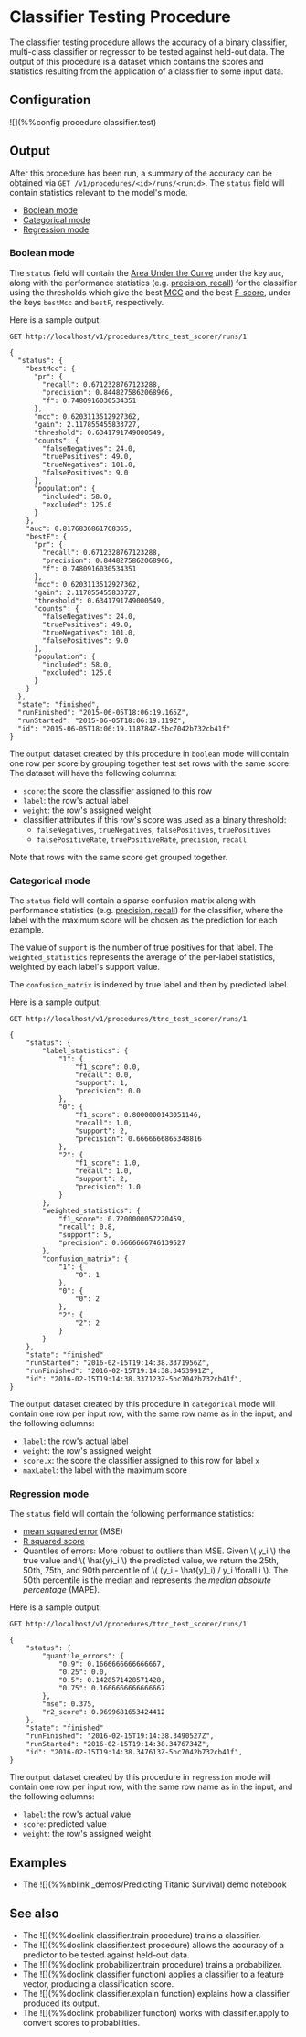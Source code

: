# Classifier Testing Procedure

The classifier testing procedure allows the accuracy of a binary classifier, multi-class classifier or
regressor  to be tested against
held-out data. The output of this procedure is a dataset which contains the scores and statistics
resulting from the application of a classifier to some input data.

## Configuration

![](%%config procedure classifier.test)

## Output

After this procedure has been run, a summary of the accuracy can be obtained via 
`GET /v1/procedures/<id>/runs/<runid>`. The `status` field will contain statistics relevant
to the model's mode.

- <a href="#boolean">Boolean mode</a>
- <a href="#categorical">Categorical mode</a>
- <a href="#regression">Regression mode</a>

### <a name="boolean"></a>Boolean mode

The `status` field will contain the [Area
Under the Curve](http://en.wikipedia.org/wiki/Receiver_operating_characteristic#Area_under_the_curve) under the key `auc`, along with the performance statistics (e.g. [precision, recall](http://en.wikipedia.org/wiki/Precision_and_recall)) for the classifier using
the thresholds which give the best [MCC](http://en.wikipedia.org/wiki/Matthews_correlation_coefficient) and the best [F-score](http://en.wikipedia.org/wiki/F1_score), under the keys `bestMcc` and
`bestF`, respectively.

Here is a sample output:

```
GET http://localhost/v1/procedures/ttnc_test_scorer/runs/1

{
  "status": {
    "bestMcc": {
      "pr": {
        "recall": 0.6712328767123288, 
        "precision": 0.8448275862068966, 
        "f": 0.7480916030534351
      }, 
      "mcc": 0.6203113512927362, 
      "gain": 2.117855455833727, 
      "threshold": 0.6341791749000549, 
      "counts": {
        "falseNegatives": 24.0, 
        "truePositives": 49.0, 
        "trueNegatives": 101.0, 
        "falsePositives": 9.0
      }, 
      "population": {
        "included": 58.0, 
        "excluded": 125.0
      }
    }, 
    "auc": 0.8176836861768365, 
    "bestF": {
      "pr": {
        "recall": 0.6712328767123288, 
        "precision": 0.8448275862068966, 
        "f": 0.7480916030534351
      }, 
      "mcc": 0.6203113512927362, 
      "gain": 2.117855455833727, 
      "threshold": 0.6341791749000549, 
      "counts": {
        "falseNegatives": 24.0, 
        "truePositives": 49.0, 
        "trueNegatives": 101.0, 
        "falsePositives": 9.0
      }, 
      "population": {
        "included": 58.0, 
        "excluded": 125.0
      }
    }
  }, 
  "state": "finished", 
  "runFinished": "2015-06-05T18:06:19.165Z", 
  "runStarted": "2015-06-05T18:06:19.119Z", 
  "id": "2015-06-05T18:06:19.118784Z-5bc7042b732cb41f"
}

```

The `output` dataset created by this procedure in `boolean` mode 
will contain one row per score by grouping together test set rows
with the same score. The dataset will have the following columns:

* `score`: the score the classifier assigned to this row
* `label`: the row's actual label
* `weight`: the row's assigned weight
* classifier attributes if this row's score was used as a binary threshold:
  * `falseNegatives`, `trueNegatives`, `falsePositives`, `truePositives`
  * `falsePositiveRate`, `truePositiveRate`, `precision`, `recall`

Note that rows with the same score get grouped together.

### <a name="categorical"></a>Categorical mode

The `status` field will contain a sparse confusion matrix along with performance 
statistics (e.g. [precision, recall](http://en.wikipedia.org/wiki/Precision_and_recall)) 
for the classifier, where the label with the maximum score will be chosen as the
prediction for each example. 

The value of `support` is the number of true positives
for that label. The `weighted_statistics` represents the average of the 
per-label statistics, weighted by each label's support value.

The `confusion_matrix` is indexed by true label and then by predicted label.

Here is a sample output:

```
GET http://localhost/v1/procedures/ttnc_test_scorer/runs/1

{
    "status": {
        "label_statistics": {
            "1": {
                "f1_score": 0.0,
                "recall": 0.0,
                "support": 1,
                "precision": 0.0
            },
            "0": {
                "f1_score": 0.8000000143051146,
                "recall": 1.0,
                "support": 2,
                "precision": 0.6666666865348816
            },
            "2": {
                "f1_score": 1.0,
                "recall": 1.0,
                "support": 2,
                "precision": 1.0
            }
        },
        "weighted_statistics": {
            "f1_score": 0.7200000057220459,
            "recall": 0.8,
            "support": 5,
            "precision": 0.6666666746139527
        },
        "confusion_matrix": {
            "1": {
                "0": 1
            },
            "0": {
                "0": 2
            },
            "2": {
                "2": 2
            }
        }
    },
    "state": "finished"
    "runStarted": "2016-02-15T19:14:38.3371956Z",
    "runFinished": "2016-02-15T19:14:38.3453991Z",
    "id": "2016-02-15T19:14:38.337123Z-5bc7042b732cb41f",
}
```

The `output` dataset created by this procedure in `categorical` mode 
will contain one row per input row, 
with the same row name as in the input, and the following columns:

* `label`: the row's actual label
* `weight`: the row's assigned weight
* `score.x`: the score the classifier assigned to this row for label `x`
* `maxLabel`: the label with the maximum score


### <a name="regression"></a>Regression mode

The `status` field will contain the following performance statistics:

- [mean squared error](https://en.wikipedia.org/wiki/Mean_squared_error) (MSE)
- [R squared score](https://en.wikipedia.org/wiki/Coefficient_of_determination)
- Quantiles of errors: More robust to outliers than MSE. Given \\( y_i \\) the true 
value and \\( \hat{y}_i \\) the predicted value, we return the 25th, 50th, 75th, and 90th
percentile of \\( (y_i - \hat{y}_i) / y_i \forall i \\). The 50th percentile is
the median and represents the *median absolute percentage* (MAPE).

Here is a sample output:

```
GET http://localhost/v1/procedures/ttnc_test_scorer/runs/1

{
    "status": {
        "quantile_errors": {
            "0.9": 0.1666666666666667,
            "0.25": 0.0,
            "0.5": 0.1428571428571428,
            "0.75": 0.1666666666666667
        },
        "mse": 0.375,
        "r2_score": 0.9699681653424412
    },
    "state": "finished"
    "runFinished": "2016-02-15T19:14:38.3490527Z",
    "runStarted": "2016-02-15T19:14:38.3476734Z",
    "id": "2016-02-15T19:14:38.347613Z-5bc7042b732cb41f",
}
```

The `output` dataset created by this procedure in `regression` mode 
will contain one row per input row, 
with the same row name as in the input, and the following columns:

* `label`: the row's actual value
* `score`: predicted value
* `weight`: the row's assigned weight

## Examples

* The ![](%%nblink _demos/Predicting Titanic Survival) demo notebook

## See also

* The ![](%%doclink classifier.train procedure) trains a classifier.
* The ![](%%doclink classifier.test procedure) allows the accuracy of a predictor to be tested against
held-out data.
* The ![](%%doclink probabilizer.train procedure) trains a probabilizer.
* The ![](%%doclink classifier function) applies a classifier to a feature vector, producing a classification score.
* The ![](%%doclink classifier.explain function) explains how a classifier produced its output.
* The ![](%%doclink probabilizer function) works with classifier.apply to convert scores to probabilities.
